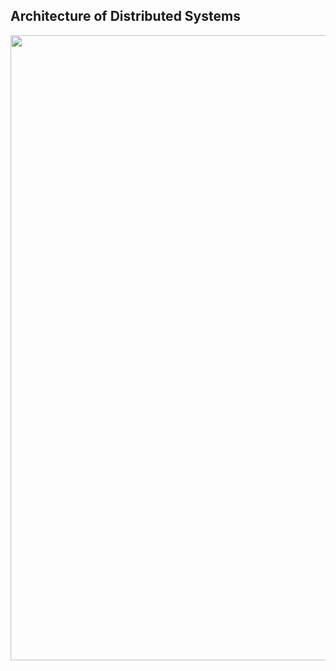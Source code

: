 ## Architecture of Distributed Systems


<img src="https://i.ibb.co/GkVPV73/architecture-types-of-distributed-systems.png" width=1000 />
